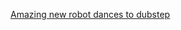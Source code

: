 ---
layout: post
wordpress_id: 1659
wordpress_url: http://noesbueno.com/archives/1659
date: '2013-11-02 09:33:15 -0500'
date_gmt: '2013-11-02 14:33:15 -0500'
body: |
  <p><a href="http://kottke.org/13/11/amazing-new-robot-dances-to-dubstep">Amazing new robot dances to dubstep</a></p>
---